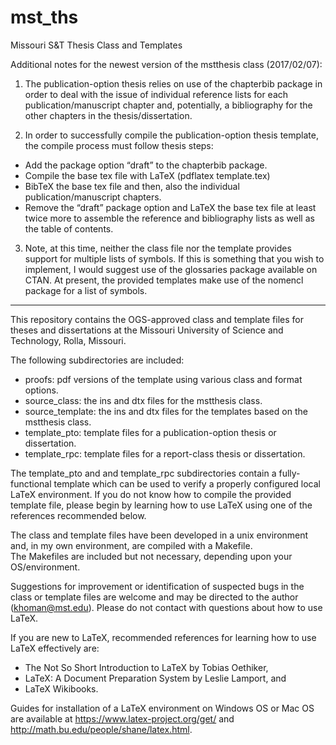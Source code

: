# mst_ths
Missouri S&amp;T Thesis Class and Templates

Additional notes for the newest version of the mstthesis class (2017/02/07):

1. The publication-option thesis relies on use of the chapterbib package in order to deal with the issue of individual reference lists for each publication/manuscript chapter and, potentially, a bibliography for the other chapters in the thesis/dissertation.

2. In order to successfully compile the publication-option thesis template, the compile process must follow thesis steps:
  - Add the package option “draft” to the chapterbib package.
  - Compile the base tex file with LaTeX (pdflatex template.tex)
  - BibTeX the base tex file and then, also the individual publication/manuscript chapters.
  - Remove the “draft” package option and LaTeX the base tex file at least twice more to assemble the reference and bibliography lists as well as the table of contents.

3. Note, at this time, neither the class file nor the template provides support for multiple lists of symbols.  If this is something that you wish to implement, I would suggest use of the glossaries package available on CTAN.  At present, the provided templates make use of the nomencl package for a list of symbols.

----- ----- ----- -----
This repository contains the OGS-approved class and template files for theses and dissertations at the Missouri University of Science and Technology, Rolla, Missouri.

The following subdirectories are included:
 - proofs:  pdf versions of the template using various class and format options.
 - source_class: the ins and dtx files for the mstthesis class.
 - source_template: the ins and dtx files for the templates based on the mstthesis class.
 - template_pto: template files for a publication-option thesis or dissertation.
 - template_rpc: template files for a report-class thesis or dissertation.

The template_pto and and template_rpc subdirectories contain a fully-functional template which can be used to verify 
a properly configured local LaTeX environment. If you do not know how to compile the provided template file, please begin by 
learning how to use LaTeX using one of the references recommended below.

The class and template files have been developed in a unix environment and, in my own environment, are compiled with a Makefile.  
The Makefiles are included but not necessary, depending upon your OS/environment.

Suggestions for improvement or identification of suspected bugs in the class or template files are welcome and may be directed 
to the author (khoman@mst.edu).  Please do not contact with questions about how to use LaTeX.

If you are new to LaTeX, recommended references for learning how to use LaTeX effectively are:
- The Not So Short Introduction to LaTeX by Tobias Oethiker,
- LaTeX: A Document Preparation System by Leslie Lamport, and 
- LaTeX Wikibooks.
  
Guides for installation of a LaTeX environment on Windows OS or Mac OS are available at https://www.latex-project.org/get/ and http://math.bu.edu/people/shane/latex.html.
